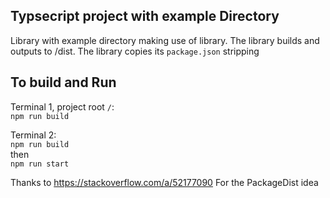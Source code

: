 ## Typsecript project with example Directory  

Library with example directory making use of library. 
The library builds and outputs to /dist. 
The library copies its `package.json` stripping

## To build and Run  

Terminal 1, project root `/`:  
`npm run build`

Terminal 2:  
`npm run build`  
then    
`npm run start`  


Thanks to https://stackoverflow.com/a/52177090 
For the PackageDist idea
